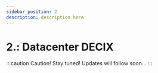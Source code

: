 ```yaml
---
sidebar_position: 2
description: description here
---
```


# 2.: Datacenter DECIX

:::caution Caution!
Stay tuned! Updates will follow soon...
:::
